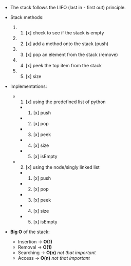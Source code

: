 * The stack follows the LIFO (last in - first out) principle.
* Stack methods:
    1. 1) [x] check to see if the stack is empty  
    2. 2) [x] add a method onto the stack (push)  
    3. 3) [x] pop an element from the stack (remove)
    4. 4) [x] peek the top item from the stack  
    5. 5) [x] size  

* Implementations:
    - 1. [x] using the predefined list of python  
        - 1. [x] push  
        - 2. [x] pop  
        - 3. [x] peek  
        - 4. [x] size  
        - 5. [x] isEmpty  
    - 2. [x] using the node/singly linked list
        - 1. [x] push  
        - 2. [x] pop  
        - 3. [x] peek  
        - 4. [x] size  
        - 5. [x] isEmpty  
* **Big O** of the stack:
    - Insertion -> **O(1)**
    - Removal -> **O(1)**
    - Searching -> **O(n)** *not that important*
    - Access -> **O(n)** *not that important*


